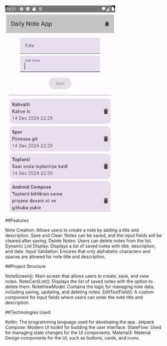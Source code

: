![Logo](https://github.com/nayciyilmaz/NoteApp/blob/main/proje.png?raw=true)

##Features

Note Creation: Allows users to create a note by adding a title and description.
Save and Clear: Notes can be saved, and the input fields will be cleared after saving.
Delete Notes: Users can delete notes from the list.
Dynamic List Display: Displays a list of saved notes with title, description, and date.
Input Validation: Ensures that only alphabetic characters and spaces are allowed for note title and description.

##Project Structure

NoteScreen(): Main screen that allows users to create, save, and view notes.
NoteCardList(): Displays the list of saved notes with the option to delete them.
NoteViewModel: Contains the logic for managing note data, including saving, updating, and deleting notes.
EditTextField(): A custom component for input fields where users can enter the note title and description.

##Technologies Used

Kotlin: The programming language used for developing the app.
Jetpack Compose: Modern UI toolkit for building the user interface.
StateFlow: Used for managing state changes for the UI components.
Material3: Material Design components for the UI, such as buttons, cards, and icons.
